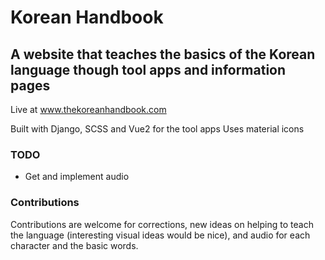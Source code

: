 # Korean Handbook

## A website that teaches the basics of the Korean language though tool apps and information pages

Live at www.thekoreanhandbook.com

Built with Django, SCSS and Vue2 for the tool apps
Uses material icons 

### TODO
- Get and implement audio

### Contributions

Contributions are welcome for corrections, new ideas on helping to teach the language (interesting visual ideas would be nice), and audio for each character and the basic words.
